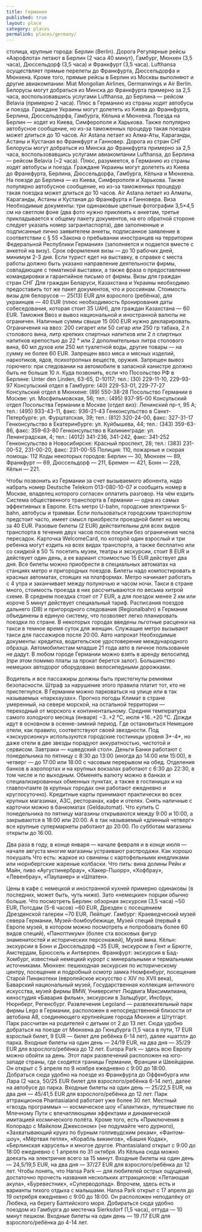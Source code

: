 ```yaml
---
title: Германия
published: true
layout: place
category: places
permalink: places/germany/
---
```


столица, крупные города:
Берлин (Berlin).
Дорога
Регулярные рейсы «Аэрофлота» летают в Берлин (2 часа 40 минут), Гамбург, Мюнхен (3,5 часа), Дюссельдорф (3,5 часа) и Франкфурт (3,5 часа). Lufthansa осуществляет прямые перелеты до Франкфурта, Дюссельдорфа и Мюнхена. Кроме того, прямые рейсы в Берлин из Москвы выполняют и другие авиакомпании: Miat Mongolian Airlines, Germanwings и Air Berlin. 
Белорусы могут добраться из Минска до Франкфурта примерно за 2,5 часа, воспользовавшись услугами Lufthansa, до Берлина — рейсом Belavia (примерно 2 часа). Плюс в Германию из страны ходят автобусы и поезда.
Граждане Украины могут долететь из Киева до Франкфурта, Берлина, Дюссельдорфа, Гамбурга, Кёльна и Мюнхена. Поезда на Берлин — ходят из Киева, Симферополя и Харькова. Также популярно автобусное сообщение, но из-за таможенных процедур такая поездка может длиться до 10 часов.
Air Astana летает из Алма-Аты, Караганды, Астаны и Кустаная во Франкфурт и Ганновер.
Дорога из стран СНГ
Белорусы могут добраться из Минска до Франкфурта примерно за 2,5 часа, воспользовавшись услугами авиакомпании Lufthansa, до Берлина — рейсом Belavia (~2 часа). Плюс, разумеется, в Германию из страны ходят автобусы и поезда.
Граждане Украины могут долететь из Киева до Франкфурта, Берлина, Дюссельдорфа, Гамбурга, Кёльна и Мюнхена. На поезде до Берлина — из Киева, Симферополя и Харькова. Также популярно автобусное сообщение, но из-за таможенных процедур такая поездка может длиться до 10 часов.
Air Astana летает из Алматы, Караганды, Астаны и Кустаная до Франкфурта и Ганновера.
Виза
Необходимые документы: три одинаковые цветные фотографии 3,5×4,5 см на светлом фоне (два фото нужно приклеить к анкетам, третье прикладывается к общему пакету документов, на его обратной стороне следует указать номер загранпаспорта), две заполненные и подписанные лично заявителем анкеты, подписанное заявление в соответствии с § 55 «Закона о пребывании иностранцев на территории Федеральной Республики Германия» (заполняется и подается вместе с анкетой на визу).
Срок оформления визы — до 10 рабочих дней, минимум 2-3 дня.
Если турист едет на выставку, в справке с места работы должно быть указано направление деятельности фирмы, совпадающее с тематикой выставки, а также фраза о предоставлении командировки и гарантийное письмо от фирмы.
Визы для граждан стран СНГ
Для граждан Беларуси, Казахстана и Украины необходимо предоставить тот же пакет документов, что и россиянам. Стоимость визы для белорусов — 25(13) EUR для взрослого (ребёнка), для украинцев — 40 EUR (плюс необходимость бронирования даты собеседования, которая стоит 35 UAH), для граждан Казахстана — 60 EUR.
Таможня
Ввоз и вывоз национальной и иностранной валюты не ограничен. Наличные суммы свыше 15 000 EUR нужно декларировать. Ограничения на ввоз: 200 сигарет или 50 сигар или 250 гр табака, 2 л столового вина, литр крепких спиртных напитков или 2 л спиртных напитков крепостью до 22 ° или 2 дополнительных литра столового вина, 60 мл духов или 250 мл туалетной воды, другие товары — на сумму не более 60 EUR.
Запрещен ввоз мяса и мясных изделий, наркотиков, ядов, психотропных веществ, оружия. Запрещен вывоз горючего: при следовании на автомобиле в запасной канистре должно быть не больше 10 л.
Куда позвонить, если что
Посольство РФ в Берлине: Unter den Linden, 63-65, D-10117; тел.: (30) 229-11-10, 229-93-97
Консульский отдел в Гамбурге: (40) 229-53-01, 229-77-27 
Консульский отдел в Мюнхене: (89) 550-38-28
Посольство Германии в Москве: ул. Мосфильмовская, 56; тел.: (495) 937-95-00
Консульский отдел Посольства Германии в Москве (отдел виз): Ленинский пр-т, 95 А; тел.: (495) 933-43-11, факс: 936-21-43 
Генконсульство в Санкт-Петербурге: ул. Фурштатская, 39; тел.: (812) 320-24-00, факс: 327-31-17
Генконсульство в Екатеринбурге: ул. Куйбышева, 44; тел.: (343) 359-63-86, факс: 359-63-80
Генконсульство в Калининграде: ул. Ленинградская, 4; тел.: (4012) 341-236, 341-242, факс: 341-252
Генконсульство в Новосибирске: Красный проспект, 28; тел.: (383) 231-00-52, 231-00-20, факс: 231-00-55
Полиция: 110, пожарные и скорая помощь: 112
Коды некоторых городов: Берлин — 30, Мюнхен — 89, Франкфурт — 69, Дюссельдорф — 211, Бремен — 421, Бонн — 228, Кёльн — 221.

Чтобы позвонить из Германии за счет вызываемого абонента, надо набрать номер Deutsche Telekom 013-080-10-07 и сообщить номер в Москве, владелец которого согласен оплатить разговор.
На чём ездить
Система общественного транспорта в Германии — одна из самых эффективных в Европе. Есть метро U-bahn, городские электрички S-bahn, автобусы и трамваи. Если пользоваться городским транспортом предстоит часто, имеет смысл приобрести проездной билет на месяц за 40 EUR. Разовые билеты (2 EUR) действительны для всех видов транспорта в течение двух часов после покупки без ограничения числа пересадок. Карточка WelcomeCard, по которой один взрослый и три ребенка могут ездить на всех видах транспорта, а также бесплатно или со скидкой в 50 % посетить музеи, театры и экскурсии, стоит 8 EUR и действует один день, а ее вариант стоимостью 15 EUR действует два дня. Все билеты можно приобрести в специальных автоматах на станциях метро и пригородных поездов. Билеты надо компостировать в красных автоматах, стоящих на платформах.
Метро начинает работать с 4 утра и заканчивает между полуночью и часом ночи.
Такси в стране много, стоимость проезда в них рассчитываются по весьма хитрой схеме. В среднем поездка стоит от 7 EUR, а для поездок менее 2 км или короче 5 минут действует специальный тариф.
Расписания поездов дальнего (DB) и пригородного следования (Regionalbahn) в Германии объединены в единую систему, что позволяет легко планировать поездки по стране.
В некоторых городах введены льготные расценки на такси в темное время суток для женщин. Служащие метро вызывают такси для пассажиров после 20:00.
Авто напрокат
Необходимые документы: кредитка, водительское удостоверение международного образца. Автомобилистам младше 21 года авто в личное пользование не дадут.
В любом городе Германии можно взять в аренду велосипед (при этом помимо платы за прокат берется залог). Большинство немецких автодорог оборудовано велосипедными дорожками.

Водитель и все пассажиры должны быть пристегнуты ремнями безопасности. Штраф за нарушение этого правила платит тот, кто не пристегнулся.
В Германии можно парковаться на улице или в так называемых «паркхаузах».
Прогноз погоды
Климат в стране умеренный, на севере морской, на остальной территории — переходный от морского к континентальному. Средняя температура самого холодного месяца (января) −3..+2 °C, июля +16..+20 °C. Дожди идут в основном в осенне-зимний период.
Где остановиться
Немецкие отели, как правило, соответствуют своей звездности. Под «экскурсионку» используются городские гостиницы уровня 3*-4*, но даже отели в две звезды порадуют аккуратностью, чистотой и сервисом. Завтраки — «шведский стол».
Деньги
Банки работают с понедельника по пятницу с 8:30 до 13:00 (иногда до 14:00 или 15:00), в четверг — до 17:00 или 18:00 с часовым перерывом на обед. Отделения банков в аэропортах и на крупных вокзалах работают с 6:30 до 22:30, в том числе и по выходным. Обменять валюту можно в банках и специализированных обменных пунктах, а также в гостиницах и на главпочтамте (в крупных городах они работают ежедневно и круглосуточно). Кредитные карты принимают практически во всех крупных магазинах, АЗС, ресторанах, кафе и отелях. Снять наличные с карточки можно в банкоматах (Geldautomat).
Что купить
C понедельника по пятницу магазины открываются между 9:00 и 10:00, а закрываются в 18:00 или 20:00. А в так называемый «длинный четверг» все крупные супермаркеты работают до 20:00. По субботам магазины открыты до 16:00.

Два раза в году, в конце января — начале февраля и в конце июля — начале августа многие магазины устраивают распродажи.
Как хорошо покушать
Что есть: жаркое из свинины с картофельными кнедликами или нюрнбергские жареные колбаски.
Что пить: вина долины Рейн и Майн, пиво «Аугустинербрау», «Хакер-Пшорр», «Хофбрау», «Левенбрау», «Пауланер» и «Шпатен».

Цены в кафе с немецкой и иностранной кухней примерно одинаковы (в последних, может быть, чуть ниже). Зато «немецкие» порции обычно больше.
Что посмотреть
Берлин: обзорная экскурсия (3,5 часа) ~50 EUR, Потсдам (5-6 часов) ~60 EUR, Дрезден с посещением Дрезденской галереи ~70 EUR, Лейпциг.
Гамбург: Краеведческий музей севера Германии, Музей-бомбоубежище, Музей специй (первый в Европе музей, в котором можно посмотреть и попробовать более 60 видов специй), «Паноптикум» (более ста восковых фигур знаменитостей и исторических персонажей), Музей вина.
Кёльн: экскурсии в Бонн и Дюссельдорф ~35 EUR, экскурсии в Гент и Брюгге, Амстердам, Брюссель и Антверпен.
Франкфурт: экскурсия в Бад-Хомбург, известный немецкий курорт с минеральными и термальными источниками.
Мюнхен: пешеходная экскурсия по историческому центру, посещение и подробный осмотр замка Нюмфенбург, посещение Старой Пинакотеки (европейское искусство с XIV по XVII века), Баварский национальный музей, Государственная коллекция античного искусства, музей фирмы BMW, Университет Людвига Максимилиана, киностудия «Бавария фильм», экскурсии в Зальцбург, Инсбрук, Нюрнберг, Регенсбург.
Развлечения
Legoland — развлекательный парк фирмы Lego в Германии, расположен в непосредственной близости от автобана А8, соединяющего крупнейшие города Мюнхен и Штутгарт. Парк рассчитан на родителей с детьми от 2 до 13 лет. Сюда удобно добраться на поезде от Мюнхена до Гюнцбурга (1,5 часа в пути, 17 EUR взрослый билет, 9 EUR — билет для ребёнка 6-14 лет), далее «шаттл» до парка. Входные билеты на один день — 24/19 EUR, на два дня — 35/29 EUR для взрослого/ребёнка до 12 лет.
Europa Park — здесь всю Европу можно обойти за день. Этот парк развлечений расположен на юго-западе страны, где сходятся границы Германии, Франции и Швейцарии. Он открыт с 5 апреля по 9 ноября ежедневно с 9:00 до 18:00. Добраться сюда удобно на поезде из Франкфурта до Оффенбурга или Лара (2 часа, 50/25 EUR билет для взрослого/ребёнка 6-14 лет), далее на автобусе до парка. Входные билеты на один день — 25/22,5 EUR, на два дня — 45/41,5 EUR для взрослого/ребёнка до 12 лет.
Парк аттракционов Phantasialand работает уже более 30 лет. Местный «гвоздь программы» — космическое шоу «Галактика», путешествие по Млечному Пути с впечатляющими эффектами и динамической имитацией космического полёта. Кроме того, есть «Приключения в Колорадо с Майклом Джексоном» (не подумайте чего дурного), «Захватывающий круиз по бурным голливудским рекам», «Фантом-шоу», «Мёртвая петля», «Корабль викингов», «Башня Кодак», «Берлинская карусель» и многое другое. Phantasialand открыт с 9:00 до 18:00 ежедневно с 1 апреля по 31 октября. Из Кёльна сюда можно доехать на электричке всего за 15 минут. Входные билеты на один день — 24,5/19,5 EUR, на два дня — 37/27 EUR для взрослого/ребёнка до 12 лет.
Чтобы понять, что Hansa Park — для любителей острых ощущений, достаточно прочесть названия нескольких аттракционов: «Летающая акула», «Буревестник», «Суперводопад». Впрочем, здесь есть и варианты тихого отдыха с малышами. Hansa Park открыт с 17 апреля до 19 октрября ежедневно с 9:00 до 18:00. Он расположен неподалёку от Любека, на берегу Балтийского моря. Добираться сюда удобно поездом из Гамбурга до местечка Sierksdorf (1,5 часа), оттуда — 10 минут пешком. Входные билеты на один день — 19 /17 EUR для взрослого/ребёнка до 4-14 лет.
